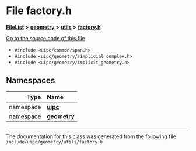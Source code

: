 

# File factory.h



[**FileList**](files.md) **>** [**geometry**](dir_04894967a28d068f10a69f6e8a07a2cb.md) **>** [**utils**](dir_739799d2da88efedfd4a7c44220c72e4.md) **>** [**factory.h**](factory_8h.md)

[Go to the source code of this file](factory_8h_source.md)



* `#include <uipc/common/span.h>`
* `#include <uipc/geometry/simplicial_complex.h>`
* `#include <uipc/geometry/implicit_geometry.h>`













## Namespaces

| Type | Name |
| ---: | :--- |
| namespace | [**uipc**](namespaceuipc.md) <br> |
| namespace | [**geometry**](namespaceuipc_1_1geometry.md) <br> |





















































------------------------------
The documentation for this class was generated from the following file `include/uipc/geometry/utils/factory.h`

